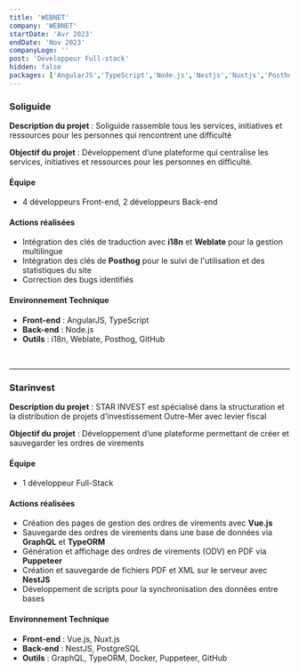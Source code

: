 ```yaml
---
title: 'WEBNET'
company: 'WEBNET'
startDate: 'Avr 2023'
endDate: 'Nov 2023'
companyLogo: ''
post: 'Développeur Full-stack'
hidden: false
packages: ['AngularJS','TypeScript','Node.js','Nestjs','Nuxtjs','Posthog','Github']
---
```

### **Soliguide**

**Description du projet** : Soliguide rassemble tous les services, initiatives et ressources pour les personnes qui rencontrent une difficulté

**Objectif du projet** : Développement d’une plateforme qui centralise les services, initiatives et ressources pour les personnes en difficulté.

#### **Équipe**

- 4 développeurs Front-end, 2 développeurs Back-end

#### **Actions réalisées**

- Intégration des clés de traduction avec **i18n** et **Weblate** pour la gestion multilingue
- Intégration des clés de **Posthog** pour le suivi de l'utilisation et des statistiques du site
- Correction des bugs identifiés

#### **Environnement Technique**

- **Front-end** : AngularJS, TypeScript
- **Back-end** : Node.js
- **Outils** : i18n, Weblate, Posthog, GitHub

&nbsp;

---

### **Starinvest**

**Description du projet** : STAR INVEST est spécialisé dans la structuration et la distribution de projets d’investissement Outre-Mer avec levier fiscal

**Objectif du projet** : Développement d’une plateforme permettant de créer et sauvegarder les ordres de virements

#### **Équipe**

- 1 développeur Full-Stack

#### **Actions réalisées**

- Création des pages de gestion des ordres de virements avec **Vue.js**
- Sauvegarde des ordres de virements dans une base de données via **GraphQL** et **TypeORM**
- Génération et affichage des ordres de virements (ODV) en PDF via **Puppeteer**
- Création et sauvegarde de fichiers PDF et XML sur le serveur avec **NestJS**
- Développement de scripts pour la synchronisation des données entre bases

#### **Environnement Technique**

- **Front-end** : Vue.js, Nuxt.js
- **Back-end** : NestJS, PostgreSQL
- **Outils** : GraphQL, TypeORM, Docker, Puppeteer, GitHub
